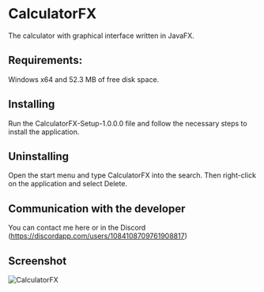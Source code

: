 # CalculatorFX
The calculator with graphical interface written in JavaFX.

## Requirements:
Windows x64 and 52.3 MB of free disk space.

## Installing
Run the CalculatorFX-Setup-1.0.0.0 file and follow the necessary steps to install the application.

## Uninstalling
Open the start menu and type CalculatorFX into the search. Then right-click on the application and select Delete.

## Communication with the developer
You can contact me here or in the Discord (https://discordapp.com/users/1084108709761908817)

## Screenshot
![CalculatorFX](https://github.com/user-attachments/assets/42309182-1f60-4af3-b0bb-4cbaf7213905)
